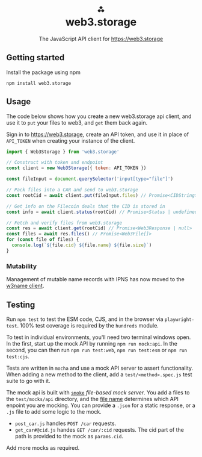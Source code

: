<h1 align="center">⁂<br/>web3.storage</h1>
<p align="center">The JavaScript API client for <a href="https://web3.storage">https://web3.storage</a></p>

## Getting started

Install the package using npm

```console
npm install web3.storage
```

## Usage

The code below shows how you create a new web3.storage api client, and use it to `put` your files to web3, and `get` them back again.

Sign in to <https://web3.storage>, create an API token, and use it in place of `API_TOKEN` when creating your instance of the client.

```js
import { Web3Storage } from 'web3.storage'

// Construct with token and endpoint
const client = new Web3Storage({ token: API_TOKEN })

const fileInput = document.querySelector('input[type="file"]')

// Pack files into a CAR and send to web3.storage
const rootCid = await client.put(fileInput.files) // Promise<CIDString>

// Get info on the Filecoin deals that the CID is stored in
const info = await client.status(rootCid) // Promise<Status | undefined>

// Fetch and verify files from web3.storage
const res = await client.get(rootCid) // Promise<Web3Response | null>
const files = await res.files() // Promise<Web3File[]>
for (const file of files) {
  console.log(`${file.cid} ${file.name} ${file.size}`)
}
```

### Mutability

Management of mutable name records with IPNS has now moved to the [w3name client](https://github.com/web3-storage/w3name/blob/main/packages/client).

## Testing
Run `npm test` to test the ESM code, CJS, and in the browser via `playwright-test`. 100% test coverage is required by the `hundreds` module.

To test in individual environments, you'll need two terminal windows open. In the first, start up the mock API by running `npm run mock:api`. In the second, you can then run `npm run test:web`, `npm run test:esm` or `npm run test:cjs`.

Tests are written in `mocha` and use a mock API server to assert functionality. When adding a new method to the client, add a `test/<method>.spec.js` test suite to go with it.

The mock api is built with [`smoke`](https://github.com/sinedied/smoke) _file-based mock server_. You add a files to the `test/mocks/api` directory, and the [file name](https://github.com/sinedied/smoke#file-naming) determines which API enpoint you are mocking. You can provide a `.json` for a static response, or a `.js` file to add some logic to the mock.

- `post_car.js` handles `POST /car` requests.
- `get_car#@cid.js` handes `GET /car/:cid` requests. The cid part of the path is provided to the mock as `params.cid`.

Add more mocks as required.

